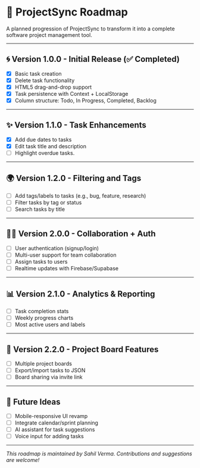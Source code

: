 # 🔺 ProjectSync Roadmap

A planned progression of ProjectSync to transform it into a complete software project management tool.

---

## 🌀 Version 1.0.0 - Initial Release (✅ Completed)

- [x] Basic task creation
- [x] Delete task functionality
- [x] HTML5 drag-and-drop support
- [x] Task persistence with Context + LocalStorage
- [x] Column structure: Todo, In Progress, Completed, Backlog

---

## ✨ Version 1.1.0 - Task Enhancements

- [x] Add due dates to tasks
- [x] Edit task title and description
- [ ] Highlight overdue tasks.

---

## 🌍 Version 1.2.0 - Filtering and Tags

- [ ] Add tags/labels to tasks (e.g., bug, feature, research)
- [ ] Filter tasks by tag or status
- [ ] Search tasks by title

---

## 🧑‍💼 Version 2.0.0 - Collaboration + Auth

- [ ] User authentication (signup/login)
- [ ] Multi-user support for team collaboration
- [ ] Assign tasks to users
- [ ] Realtime updates with Firebase/Supabase

---

## 📊 Version 2.1.0 - Analytics & Reporting

- [ ] Task completion stats
- [ ] Weekly progress charts
- [ ] Most active users and labels

---

## 📄 Version 2.2.0 - Project Board Features

- [ ] Multiple project boards
- [ ] Export/import tasks to JSON
- [ ] Board sharing via invite link

---

## 🔧 Future Ideas

- [ ] Mobile-responsive UI revamp
- [ ] Integrate calendar/sprint planning
- [ ] AI assistant for task suggestions
- [ ] Voice input for adding tasks

---

_This roadmap is maintained by Sahil Verma. Contributions and suggestions are welcome!_
